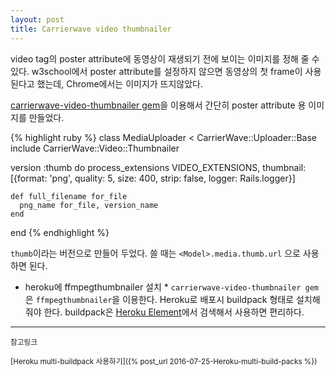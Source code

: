 ```yaml
---
layout: post
title: Carrierwave video thumbnailer
---
```


video tag의 poster attribute에 동영상이 재생되기 전에 보이는 이미지를 정해 줄 수 있다.
w3school에서 poster attribute를 설정하지 않으면 동영상의 첫 frame이 사용된다고 했는데, Chrome에서는 이미지가 뜨지않았다.

[carrierwave-video-thumbnailer gem](https://github.com/evrone/carrierwave-video-thumbnailer)을 이용해서 간단히 poster attribute 용 이미지를 만들었다.

{% highlight ruby %}
class MediaUploader < CarrierWave::Uploader::Base
  include CarrierWave::Video::Thumbnailer

  version :thumb do
    process_extensions VIDEO_EXTENSIONS, 
                        thumbnail: [{format: 'png', 
                                    quality: 5, 
                                    size: 400, 
                                    strip: false, 
                                    logger: Rails.logger}]

    def full_filename for_file
      png_name for_file, version_name
    end
  end
{% endhighlight %}

`thumb`이라는 버전으로 만들어 두었다. 쓸 때는 `<Model>.media.thumb.url` 으로 사용하면 된다.


* heroku에 ffmpegthumbnailer 설치 *
`carrierwave-video-thumbnailer gem`은 `ffmpegthumbnailer`을 이용한다.
Heroku로 배포시 buildpack 형태로 설치해줘야 한다.
buildpack은 [Heroku Element](https://elements.heroku.com/buildpacks/akomic/heroku-buildpack-ffmpegthumbnailer)에서 검색해서 사용하면 편리하다.


-----
<small>참고링크</small>

<small>[Heroku multi-buildpack 사용하기]({% post_url 2016-07-25-Heroku-multi-build-packs %})</small>





